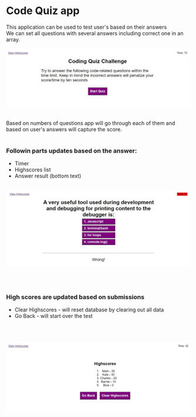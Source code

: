 # Code Quiz app

This application can be used to test user's based on their answers
<br>
We can set all questions with several answers including correct one in an array.
<br><br>
![image of home page](assets/images/main.jpg)

<br>
Based on numbers of questions app will go through each of them and based on user's answers will capture the score.
<br><br>

### Followin parts updates based on the answer:
* Timer
* Highscores list
* Answer result (bottom text)
<br><br> 

![image of one question](assets/images/question.jpg)

<br><br>

### High scores are updated based on submissions
* Clear Highscores - will reset database by clearing out all data
* Go Back - will start over the test

<br><br>

![image of one question](assets/images/score.jpg)


